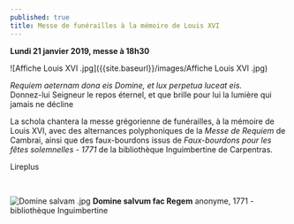 ```yaml
---
published: true
title: Messe de funérailles à la mémoire de Louis XVI
---
```

**Lundi 21 janvier 2019, messe à 18h30**

![Affiche Louis XVI .jpg]({{site.baseurl}}/images/Affiche Louis XVI .jpg)

*Requiem aeternam dona eis Domine, et lux perpetua luceat eis.*  
Donnez-lui Seigneur le repos éternel, et que brille pour lui la lumière qui jamais ne décline


La schola chantera la messe grégorienne de funérailles, à la mémoire de Louis XVI, avec des alternances polyphoniques de la *Messe de Requiem* de Cambrai, ainsi que des faux-bourdons issus de *Faux-bourdons pour les fêtes solemnelles - 1771* de la bibliothèque Inguimbertine de Carpentras.

Lireplus

&nbsp;

![Domine salvam .jpg]({{site.baseurl}}/images/Domine%20salvam%20.jpg)
**Domine salvum fac Regem** anonyme, 1771 - bibliothèque Inguimbertine
